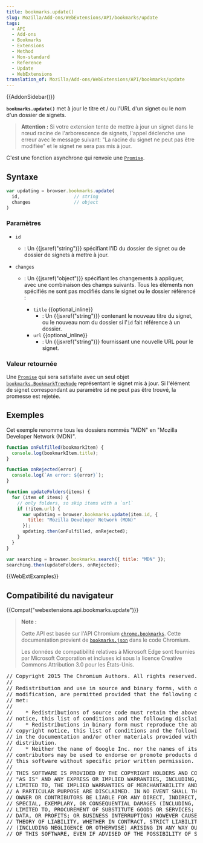 ```yaml
---
title: bookmarks.update()
slug: Mozilla/Add-ons/WebExtensions/API/bookmarks/update
tags:
  - API
  - Add-ons
  - Bookmarks
  - Extensions
  - Method
  - Non-standard
  - Reference
  - Update
  - WebExtensions
translation_of: Mozilla/Add-ons/WebExtensions/API/bookmarks/update
---
```

{{AddonSidebar()}}

**`bookmarks.update()`** met à jour le titre et / ou l'URL d'un signet ou le nom d'un dossier de signets.

> **Attention :** Si votre extension tente de mettre à jour un signet dans le nœud racine de l'arborescence de signets, l'appel déclenche une erreur avec le message suivant: "La racine du signet ne peut pas être modifiée" et le signet ne sera pas mis à jour.

C'est une fonction asynchrone qui renvoie une [`Promise`](/fr/docs/Web/JavaScript/Reference/Objets_globaux/Promise).

## Syntaxe

```js
var updating = browser.bookmarks.update(
  id,                    // string
  changes                // object
)
```

### Paramètres

- `id`
  - : Un {{jsxref("string")}} spécifiant l'ID du dossier de signet ou de dossier de signets à mettre à jour.
- `changes`

  - : Un {{jsxref("object")}} spécifiant les changements à appliquer, avec une combinaison des champs suivants. Tous les éléments non spécifiés ne sont pas modifiés dans le signet ou le dossier référencé :

    - `title` {{optional_inline}}
      - : Un {{jsxref("string")}} contenant le nouveau titre du signet, ou le nouveau nom du dossier si l'`id` fait référence à un dossier.
    - `url` {{optional_inline}}
      - : Un {{jsxref("string")}} fournissant une nouvelle URL pour le signet.

### Valeur retournée

Une [`Promise`](/fr/docs/Web/JavaScript/Reference/Objets_globaux/Promise) qui sera satisfaite avec un seul objet [`bookmarks.BookmarkTreeNode`](/fr/Add-ons/WebExtensions/API/bookmarks/BookmarkTreeNode) représentant le signet mis à jour. Si l'élément de signet correspondant au paramètre `id` ne peut pas être trouvé, la promesse est rejetée.

## Exemples

Cet exemple renomme tous les dossiers nommés "MDN" en "Mozilla Developer Network (MDN)".

```js
function onFulfilled(bookmarkItem) {
  console.log(bookmarkItem.title);
}

function onRejected(error) {
  console.log(`An error: ${error}`);
}

function updateFolders(items) {
  for (item of items) {
    // only folders, so skip items with a `url`
    if (!item.url) {
      var updating = browser.bookmarks.update(item.id, {
        title: "Mozilla Developer Network (MDN)"
      });
      updating.then(onFulfilled, onRejected);
    }
  }
}

var searching = browser.bookmarks.search({ title: "MDN" });
searching.then(updateFolders, onRejected);
```

{{WebExtExamples}}

## Compatibilité du navigateur

{{Compat("webextensions.api.bookmarks.update")}}

> **Note :**
>
> Cette API est basée sur l'API Chromium [`chrome.bookmarks`](https://developer.chrome.com/extensions/bookmarks). Cette documentation provient de  [`bookmarks.json`](https://chromium.googlesource.com/chromium/src/+/master/chrome/common/extensions/api/bookmarks.json) dans le code Chromium.
>
> Les données de compatibilité relatives à Microsoft Edge sont fournies par Microsoft Corporation et incluses ici sous la licence Creative Commons Attribution 3.0 pour les États-Unis.

<div class="hidden"><pre>// Copyright 2015 The Chromium Authors. All rights reserved.
//
// Redistribution and use in source and binary forms, with or without
// modification, are permitted provided that the following conditions are
// met:
//
//    * Redistributions of source code must retain the above copyright
// notice, this list of conditions and the following disclaimer.
//    * Redistributions in binary form must reproduce the above
// copyright notice, this list of conditions and the following disclaimer
// in the documentation and/or other materials provided with the
// distribution.
//    * Neither the name of Google Inc. nor the names of its
// contributors may be used to endorse or promote products derived from
// this software without specific prior written permission.
//
// THIS SOFTWARE IS PROVIDED BY THE COPYRIGHT HOLDERS AND CONTRIBUTORS
// "AS IS" AND ANY EXPRESS OR IMPLIED WARRANTIES, INCLUDING, BUT NOT
// LIMITED TO, THE IMPLIED WARRANTIES OF MERCHANTABILITY AND FITNESS FOR
// A PARTICULAR PURPOSE ARE DISCLAIMED. IN NO EVENT SHALL THE COPYRIGHT
// OWNER OR CONTRIBUTORS BE LIABLE FOR ANY DIRECT, INDIRECT, INCIDENTAL,
// SPECIAL, EXEMPLARY, OR CONSEQUENTIAL DAMAGES (INCLUDING, BUT NOT
// LIMITED TO, PROCUREMENT OF SUBSTITUTE GOODS OR SERVICES; LOSS OF USE,
// DATA, OR PROFITS; OR BUSINESS INTERRUPTION) HOWEVER CAUSED AND ON ANY
// THEORY OF LIABILITY, WHETHER IN CONTRACT, STRICT LIABILITY, OR TORT
// (INCLUDING NEGLIGENCE OR OTHERWISE) ARISING IN ANY WAY OUT OF THE USE
// OF THIS SOFTWARE, EVEN IF ADVISED OF THE POSSIBILITY OF SUCH DAMAGE.
</pre></div>
